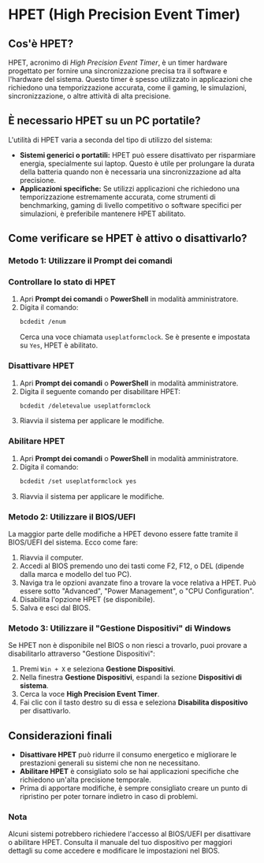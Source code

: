 
# HPET (High Precision Event Timer)

## Cos'è HPET?
HPET, acronimo di *High Precision Event Timer*, è un timer hardware progettato per fornire una sincronizzazione precisa tra il software e l'hardware del sistema. 
Questo timer è spesso utilizzato in applicazioni che richiedono una temporizzazione accurata, come il gaming, le simulazioni, sincronizzazione, o altre attività di alta precisione.

## È necessario HPET su un PC portatile?
L'utilità di HPET varia a seconda del tipo di utilizzo del sistema:
- **Sistemi generici o portatili:** HPET può essere disattivato per risparmiare energia, specialmente sui laptop. 
   Questo è utile per prolungare la durata della batteria quando non è necessaria una sincronizzazione ad alta precisione.
- **Applicazioni specifiche:** Se utilizzi applicazioni che richiedono una temporizzazione estremamente accurata, come strumenti di benchmarking, 
   gaming di livello competitivo o software specifici per simulazioni, è preferibile mantenere HPET abilitato.

## Come verificare se HPET è attivo o disattivarlo?

### Metodo 1: Utilizzare il Prompt dei comandi
### Controllare lo stato di HPET
1. Apri **Prompt dei comandi** o **PowerShell** in modalità amministratore.
2. Digita il comando:
   ```bash
   bcdedit /enum
   ```
   Cerca una voce chiamata `useplatformclock`. Se è presente e impostata su `Yes`, HPET è abilitato.

### Disattivare HPET
1. Apri **Prompt dei comandi** o **PowerShell** in modalità amministratore.
2. Digita il seguente comando per disabilitare HPET:
   ```bash
   bcdedit /deletevalue useplatformclock
   ```
3. Riavvia il sistema per applicare le modifiche.

### Abilitare HPET
1. Apri **Prompt dei comandi** o **PowerShell** in modalità amministratore.
2. Digita il comando:
   ```bash
   bcdedit /set useplatformclock yes
   ```
3. Riavvia il sistema per applicare le modifiche.

### Metodo 2: Utilizzare il BIOS/UEFI
La maggior parte delle modifiche a HPET devono essere fatte tramite il BIOS/UEFI del sistema. Ecco come fare:
1. Riavvia il computer.
2. Accedi al BIOS premendo uno dei tasti come F2, F12, o DEL (dipende dalla marca e modello del tuo PC).
3. Naviga tra le opzioni avanzate fino a trovare la voce relativa a HPET. Può essere sotto "Advanced", "Power Management", o "CPU Configuration".
4. Disabilita l'opzione HPET (se disponibile).
5. Salva e esci dal BIOS.

### Metodo 3: Utilizzare il "Gestione Dispositivi" di Windows
Se HPET non è disponibile nel BIOS o non riesci a trovarlo, puoi provare a disabilitarlo attraverso "Gestione Dispositivi":
1. Premi `Win + X` e seleziona **Gestione Dispositivi**.
2. Nella finestra **Gestione Dispositivi**, espandi la sezione **Dispositivi di sistema**.
3. Cerca la voce **High Precision Event Timer**.
4. Fai clic con il tasto destro su di essa e seleziona **Disabilita dispositivo** per disattivarlo.


## Considerazioni finali
- **Disattivare HPET** può ridurre il consumo energetico e migliorare le prestazioni generali su sistemi che non ne necessitano.
- **Abilitare HPET** è consigliato solo se hai applicazioni specifiche che richiedono un'alta precisione temporale.
- Prima di apportare modifiche, è sempre consigliato creare un punto di ripristino per poter tornare indietro in caso di problemi.

### Nota
Alcuni sistemi potrebbero richiedere l'accesso al BIOS/UEFI per disattivare o abilitare HPET. 
Consulta il manuale del tuo dispositivo per maggiori dettagli su come accedere e modificare le impostazioni nel BIOS.
